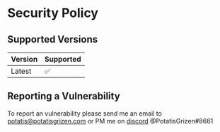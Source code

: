 # Security Policy

## Supported Versions

| Version | Supported          |
| ------- | ------------------ |
| Latest   | :white_check_mark: |

## Reporting a Vulnerability

To report an vulnerability please send me an email to [potatis@potatisgrizen.com](mailto:potatis@potatisgrizen.com) or PM me on [discord](discord.com) @PotatisGrizen#8661
